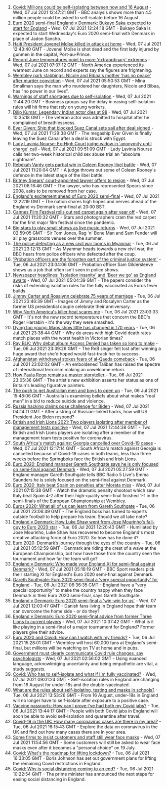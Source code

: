 1. [Covid: Millions could be self-isolating between now and 16 August](https://www.bbc.co.uk/news/health-57751033) - Wed, 07 Jul 2021 12:47:21 GMT - BBC analysis shows more than 4.5 million people could be asked to self-isolate before 16 August.
2. [Euro 2020 semi-final England v Denmark: Bukayo Saka expected to start for England](https://www.bbc.co.uk/sport/football/51198755) - Wed, 07 Jul 2021 12:24:18 GMT - Bukayo Saka is expected to start Wednesday's Euro 2020 semi-final with Denmark in place of Jadon Sancho.
3. [Haiti President Jovenel Moïse killed in attack at home](https://www.bbc.co.uk/news/world-latin-america-57750358) - Wed, 07 Jul 2021 12:43:40 GMT - Jovenel Moïse is shot dead and the first lady injured by gunmen in the capital, Port-au-Prince.
4. [Record June temperatures point to more 'extraordinary' extremes](https://www.bbc.co.uk/news/science-environment-57742482) - Wed, 07 Jul 2021 07:07:12 GMT - North America experienced its warmest June on record and experts say the figures are frightening.
5. [Wembley park stabbings: Nicole and Bibaa's mother 'has no peace' after murder conviction](https://www.bbc.co.uk/news/uk-57688736) - Wed, 07 Jul 2021 05:50:53 GMT - Mina Smallman says the man who murdered her daughters, Nicole and Bibaa, has "no power in our lives".
6. [Warnings of staff shortages due to self-isolation](https://www.bbc.co.uk/news/business-57746624) - Wed, 07 Jul 2021 11:44:20 GMT - Business groups say the delay in easing self-isolation rules will hit firms that rely on young workers.
7. [Dilip Kumar: Legendary Indian actor dies at 98](https://www.bbc.co.uk/news/world-asia-india-57383702) - Wed, 07 Jul 2021 10:35:18 GMT - The veteran actor was admitted to hospital after he complained of breathlessness.
8. [Ever Given: Ship that blocked Suez Canal sets sail after deal signed](https://www.bbc.co.uk/news/world-middle-east-57746424) - Wed, 07 Jul 2021 11:29:38 GMT - The megaship Ever Given is finally leaving the Suez Canal after a deal is struck with Egypt.
9. [Lady Lavinia Nourse: Ex-High Court judge widow in 'anonymity until charge' call](https://www.bbc.co.uk/news/uk-england-suffolk-57747099) - Wed, 07 Jul 2021 09:51:09 GMT - Lady Lavinia Nourse calls her two-week historical child sex abuse trial an "absolute nightmare".
10. [Rebekah Vardy gets partial win in Coleen Rooney libel battle](https://www.bbc.co.uk/news/newsbeat-57728818) - Wed, 07 Jul 2021 11:20:04 GMT - A judge throws out some of Coleen Rooney's defence in the latest stage of the libel battle.
11. [Britney Spears' court-appointed lawyer offers to resign](https://www.bbc.co.uk/news/entertainment-arts-57747185) - Wed, 07 Jul 2021 08:16:46 GMT - The lawyer, who has represented Spears since 2008, asks to be removed from her case.
12. [England's excitement ahead of Euro 2020 semi-final](https://www.bbc.co.uk/news/in-pictures-57743446) - Wed, 07 Jul 2021 12:22:19 GMT - The nation shares high hopes and nerves ahead of the England vs Denmark semi-final at 20:00 BST.
13. [Cannes Film Festival rolls out red carpet again after year off](https://www.bbc.co.uk/news/57746322) - Wed, 07 Jul 2021 11:20:32 GMT - Stars and photographers cram the red carpet for the first major film festival since the pandemic.
14. [Big stars to play small shows as live music returns](https://www.bbc.co.uk/news/entertainment-arts-57734078) - Wed, 07 Jul 2021 02:59:05 GMT - Sir Tom Jones, Rag 'n' Bone Man and Sam Fender will all play grassroots venues over the summer.
15. [The police defecting as a new civil war looms in Myanmar](https://www.bbc.co.uk/news/world-asia-57739572) - Tue, 06 Jul 2021 23:12:13 GMT - As Myanmar heads towards a new civil war, the BBC hears from police officers who defected after the coup.
16. ['Probation officers are the forgotten part of the criminal justice system'](https://www.bbc.co.uk/news/uk-57688735) - Tue, 06 Jul 2021 23:04:06 GMT - Probation officer Sam Gildersleeve shows us a job that often isn't seen in police shows.
17. [Newspaper headlines: 'Isolation insanity' and 'Beer we go' as England awaits](https://www.bbc.co.uk/news/blogs-the-papers-57744001) - Wed, 07 Jul 2021 05:04:39 GMT - The papers consider the risks of extending isolation rules for the fully vaccinated as Euros fever builds.
18. [Jimmy Carter and Rosalynn celebrate 75 years of marriage](https://www.bbc.co.uk/news/world-us-canada-57734516) - Tue, 06 Jul 2021 23:46:39 GMT - Images of Jimmy and Rosalynn Carter as the former US presidential couple celebrate their anniversary.
19. [Why North America's killer heat scares me](https://www.bbc.co.uk/news/world-us-canada-57729502) - Tue, 06 Jul 2021 23:03:33 GMT - It's not the new record temperatures that concern the BBC's Roger Harrabin - it's the way they were smashed.
20. [Dying too young: Maps show little has changed in 170 years](https://www.bbc.co.uk/news/health-57730353) - Tue, 06 Jul 2021 23:38:44 GMT - Why do areas with high Covid death rates match places with the worst health in Victorian times?
21. [Ray BLK: Why debut album Access Denied has taken so long to make](https://www.bbc.co.uk/news/newsbeat-57722799) - Tue, 06 Jul 2021 23:39:26 GMT - The RnB singer felt lost after winning a huge award that she'd hoped would fast-track her to success.
22. [Afghanistan withdrawal stokes fears of al-Qaeda comeback](https://www.bbc.co.uk/news/world-asia-57738731) - Tue, 06 Jul 2021 23:02:02 GMT - An emboldened Taliban has raised the spectre of international terrorism making an unwelcome return.
23. [How Paula Rego remains a master storyteller ](https://www.bbc.co.uk/news/entertainment-arts-57727021) - Tue, 06 Jul 2021 23:05:36 GMT - The artist's new exhibition asserts her status as one of Britain's leading figurative painters.
24. [The push to get Australian men and boys to open up](https://www.bbc.co.uk/news/world-australia-57690857) - Tue, 06 Jul 2021 15:48:06 GMT - Australia is examining beliefs about what makes "real men" in a bid to reduce suicide and violence.
25. [Russia hacking claims pose challenge for Biden](https://www.bbc.co.uk/news/technology-57745324) - Wed, 07 Jul 2021 04:14:11 GMT - After a string of Russian-linked hacks, how will US President Joe Biden respond?
26. [British and Irish Lions 2021: Two players isolating after member of management tests positive](https://www.bbc.co.uk/sport/rugby-union/57751748) - Wed, 07 Jul 2021 12:44:38 GMT - Two British and Irish Lions players are isolating after a member of the management team tests positive for coronavirus.
27. [South Africa's match against Georgia cancelled over Covid-19 cases](https://www.bbc.co.uk/sport/rugby-union/57741576) - Wed, 07 Jul 2021 12:17:14 GMT - South Africa's match against Georgia is cancelled because of Covid-19 cases in both teams, less than three weeks before the Springboks face the British and Irish Lions.
28. [Euro 2020: England manager Gareth Southgate says he is only focused on semi-final against Denmark](https://www.bbc.co.uk/sport/av/football/57742510) - Wed, 07 Jul 2021 05:27:59 GMT - England manager Gareth Southgate tells BBC Radio 5 Live's Emma Saunders he is solely focused on the semi-final against Denmark.
29. [Euro 2020: Italy beat Spain on penalties after Morata miss](https://www.bbc.co.uk/sport/av/football/57744892) - Wed, 07 Jul 2021 07:15:38 GMT - Watch the dramatic penalty shootout which saw Italy beat Spain 4-2 after their high-quality semi-final finished 1-1 in the semi-finals of the European Championship at Wembley.
30. [Euros 2020: What all of us can learn from Gareth Southgate](https://www.bbc.co.uk/news/world-57698821) - Tue, 06 Jul 2021 23:06:49 GMT - The England boss has turned to experts outside football to help prepare his team. Should we all take note?
31. [England v Denmark: How Luke Shaw went from Jose Mourinho's fall-guy to Euro 2020 star](https://www.bbc.co.uk/sport/football/57722529) - Tue, 06 Jul 2021 12:20:43 GMT - Humiliated by Jose Mourinho, Luke Shaw has recovered to become England's most creative attacking force at Euro 2020. So how has he done it?
32. [Euro 2020: Denmark’s journey through the eyes of the country](https://www.bbc.co.uk/sport/football/57713112) - Tue, 06 Jul 2021 05:12:59 GMT - Denmark are riding the crest of a wave at the European Championship, but how have those from the country seen the tournament and how far the team will go?
33. [England v Denmark: Who made your England XI for semi-final against Denmark?](https://www.bbc.co.uk/sport/football/57713107) - Wed, 07 Jul 2021 05:16:19 GMT - BBC Sport readers pick their starting XI for England's Euro 2020 semi-final against Denmark.
34. [Gareth Southgate: Euro 2020 semi-final a 'very special opportunity' for England](https://www.bbc.co.uk/sport/football/57725655) - Tue, 06 Jul 2021 06:36:35 GMT - England have a "very special opportunity" to make the country happy when they face Denmark in their Euro 2020 semi-final, says Gareth Southgate.
35. [England v Denmark: Euro 2020 semi-final a 'win-win for us'](https://www.bbc.co.uk/news/uk-england-beds-bucks-herts-57733806) - Wed, 07 Jul 2021 12:03:47 GMT - Danish fans living in England hope their team can overcome the home side - or do they?
36. [England v Denmark: Euro 2020 semi-final advice from former Three Lions to current players](https://www.bbc.co.uk/sport/football/57732771) - Wed, 07 Jul 2021 10:37:42 GMT - What is it like playing in a semi-final of a major tournament for England? Former players give their advice.
37. [Euro 2020 and Covid: How can I watch with my friends?](https://www.bbc.co.uk/news/uk-57386719) - Tue, 06 Jul 2021 15:28:01 GMT - Wembley will host 60,000 fans at England's semi-final, but millions will be watching on TV at home and in pubs.
38. [Government must clearly communicate Covid rule changes, say psychologists](https://www.bbc.co.uk/news/health-57739832) - Wed, 07 Jul 2021 02:56:02 GMT - Using nuanced language, acknowledging uncertainty and being empathetic are vital, a study suggests.
39. [Covid: Who has to self-isolate and what if I'm fully vaccinated?](https://www.bbc.co.uk/news/explainers-54239922) - Wed, 07 Jul 2021 09:01:24 GMT - Self-isolation rules in England are changing from 16 August for under-18s and the double-vaccinated.
40. [What are the rules about self-isolating, testing and masks in schools?](https://www.bbc.co.uk/news/education-51643556) - Tue, 06 Jul 2021 13:53:26 GMT - From 16 August, under-18s in England will no longer have to self-isolate after exposure to a positive case.
41. [Vaccine passports: How can I prove I've had both my Covid jabs?](https://www.bbc.co.uk/news/explainers-55718553) - Tue, 06 Jul 2021 13:44:17 GMT - People with both Covid jabs in England will soon be able to avoid self-isolation and quarantine after travel.
42. [Covid-19 in the UK: How many coronavirus cases are there in my area?](https://www.bbc.co.uk/news/uk-51768274) - Tue, 06 Jul 2021 16:15:43 GMT - Explore the data on coronavirus in the UK and find out how many cases there are in your area.
43. [Some firms to insist customers and staff still wear face masks](https://www.bbc.co.uk/news/business-57677159) - Wed, 07 Jul 2021 11:54:56 GMT - Some customers will still be asked to wear face masks even after it becomes a "personal choice" on 19 July.
44. [Covid: What's the roadmap for lifting lockdown?](https://www.bbc.co.uk/news/explainers-52530518) - Tue, 06 Jul 2021 16:33:05 GMT - Boris Johnson has set out government plans for lifting the remaining Covid restrictions in England.
45. [Covid: Why is social distancing coming to an end?](https://www.bbc.co.uk/news/uk-51506729) - Tue, 06 Jul 2021 10:22:54 GMT - The prime minister has announced the next steps for easing social distancing in England.
